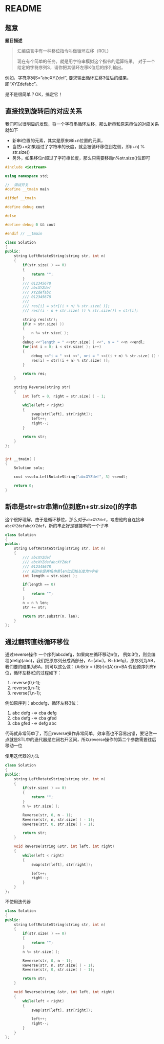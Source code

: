 # README

## 题意

**题目描述**

> 汇编语言中有一种移位指令叫做循环左移（ROL）
>
> 现在有个简单的任务，就是用字符串模拟这个指令的运算结果。 对于一个给定的字符序列S，请你把其循环左移K位后的序列输出。

例如，字符序列S=”abcXYZdef”, 要求输出循环左移3位后的结果，即“XYZdefabc”。

是不是很简单？OK，搞定它！

## 直接找到旋转后的对应关系

我们可以很明显的发现，将一个字符串循环左移，那么新串和原来串位的对应关系就如下

* 新串i位置的元素，其实是原来串i+n位置的元素，
* 当然i+n如果超过了字符串的长度，就会被循环移位到左侧，即\(i+n\) % str.size\(\)
* 另外，如果移位n超过了字符串长度，那么只需要移动n%str.size\(\)位即可

```cpp
#include <iostream>

using namespace std;

//  调试开关
#define __tmain main

#ifdef __tmain

#define debug cout

#else

#define debug 0 && cout

#endif // __tmain

class Solution
{
public:
    string LeftRotateString(string str, int n)
    {
        if(str.size( ) == 0)
        {
            return "";
        }
        /// 012345678
        /// abcXYZdef
        /// XYZdefabc
        /// 012345678
        ///
        /// res[i] = str[(i + n) % str.size( )];
        /// res[(i - n + str.size( )) % str.size()] = str[i];

        string res(str);
        if(n > str.size( ))
        {
            n %= str.size( );
        }
        debug <<"length = " <<str.size( ) <<", n = " <<n <<endl;
        for(int i = 0; i < str.size( ); i++)
        {
            debug <<"i = " <<i <<", ori = " <<((i + n) % str.size( )) <<endl;
            res[i] = str[(i + n) % str.size( )];
        }

        return res;
    }

    string Reverse(string str)
    {
        int left = 0, right = str.size( ) - 1;

        while(left < right)
        {
            swap(str[left], str[right]);
            left++;
            right--;
        }

        return str;
    }
};


int __tmain( )
{
    Solution solu;

    cout <<solu.LeftRotateString("abcXYZdef", 3) <<endl;

    return 0;
}
```

## 新串是str+str串第n位到底n+str.size\(\)的字串

这个很好理解，由于是循环移位，那么对于`abcXYZdef`，考虑他的自连接串`abcXYZdefabcXYZdef`，新的串正好是链接串的一个子串

```cpp
class Solution
{
public:
    string LeftRotateString(string str, int n)
    {
        /// abcXYZdef
        /// abcXYZdefabcXYZdef
        /// 012345678
        /// 新的串是两倍串第len位起始长度为n字串
        int length = str.size( );

        if(length == 0)
        {
            return "";
        }
        n = n % len;
        str += str;

        return str.substr(n, len);
    }
};
```

## 通过翻转直线循环移位

通过reverse操作 一个序列abcdefg，如果向左循环移动n位， 例如3位，则会编程\(defg\)\(abc\)，我们把原序列分成两部分，A=\(abc\)，B=\(defg\)，原序列为AB，我们要的结果为BA，则可以这么做：\(ArBr\)r = \(\(B\)r\)r\(\(A\)r\)r=BA 假设原序列有n位，循环左移i位的过程如下：

1. reverse\(0,i-1\);
2. reverse\(i,n-1\);
3. reverse\(1,n-1\);

例如原序列：abcdefg，循环左移3位：

1. abc defg -=&gt; cba defg
2. cba defg -=&gt; cba gfed
3. cba gfed -=&gt; defg abc

代码就非常简单了，而且reverse操作非常简单，效率高也不容易出错，要记住一点就是STL中的迭代器是左闭右开区间，所以reverse操作的第二个参数需要往后移动一位

使用迭代器的方法

```cpp
class Solution
{
public:
    string LeftRotateString(string str, int n)
    {
        if(str.size( ) == 0)
        {
            return "";
        }
        n %= str.size( );

        Reverse(str, 0, n - 1);
        Reverse(str, n, str.size( ) - 1);
        Reverse(str, 0, str.size( ) - 1);

        return str;
    }

    void Reverse(string &str, int left, int right)
    {
        while(left < right)
        {
            swap(str[left], str[right]);

            left++;
            right--;
        }
    }
};
```

不使用迭代器

```cpp
class Solution
{
public:
    string LeftRotateString(string str, int n)
    {
        if(str.size( ) == 0)
        {
            return "";
        }
        n %= str.size( );

        Reverse(str, 0, n - 1);
        Reverse(str, n, str.size( ) - 1);
        Reverse(str, 0, str.size( ) - 1);

        return str;
    }

    void Reverse(string &str, int left, int right)
    {
        while(left < right)
        {
            swap(str[left], str[right]);

            left++;
            right--;
        }
    }
};
```

